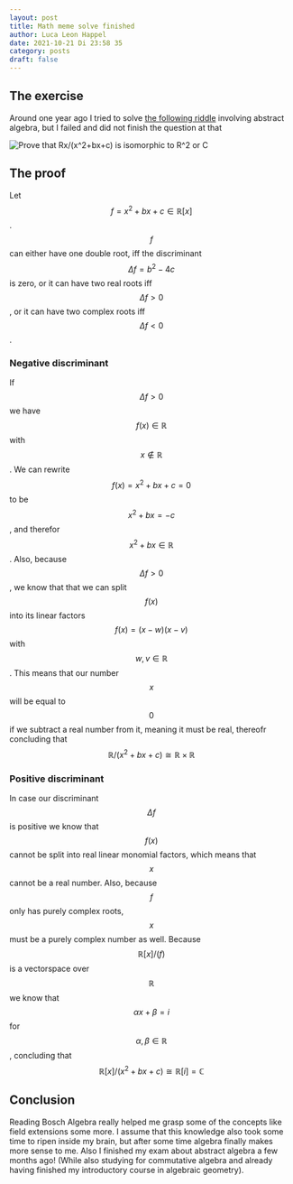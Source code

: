 ```yaml
---
layout: post
title: Math meme solve finished
author: Luca Leon Happel
date: 2021-10-21 Di 23:58 35
category: posts
draft: false
---
```


## The exercise

Around one year ago I tried to solve
[the following riddle](/posts/math_meme_proof) involving
abstract algebra, but I failed and did not finish the question at that

![Prove that Rx/(x^2+bx+c) is isomorphic to R^2 or C](https://i.imgur.com/5gUWnRL.png)

## The proof

Let $$f=x^2+bx+c\in\mathbb{R}[x]$$. 
$$f$$ can either have one double root, iff the discriminant
$$\Delta f=b^2-4c$$ is
zero, or it can have two real roots iff $$\Delta f>0$$, or it can have
two complex roots iff $$\Delta f<0$$.

### Negative discriminant

If $$\Delta f>0$$ we have $$f(x)\in\mathbb{R}$$ with $$x\not\in\mathbb{R}$$.
We can rewrite $$f(x)=x^2+bx+c=0$$ to be $$x^2+bx=-c$$, and therefor
$$x^2+bx\in\mathbb{R}$$.
Also, because $$\Delta f>0$$, we know that that we can split $$f(x)$$
into its linear factors $$f(x)=(x-w)(x-v)$$ with $$w,v\in\mathbb{R}$$.
This means that our number $$x$$ will be equal to $$0$$ if we subtract
a real number from it, meaning it must be real, thereofr concluding
that $$\mathbb{R}/(x^2+bx+c)\cong \mathbb{R}\times \mathbb{R}$$

### Positive discriminant

In case our discriminant $$\Delta f$$ is positive we know that
$$f(x)$$ cannot be split into real linear monomial factors, which
means that $$x$$ cannot be a real number.
Also, because $$f$$ only has purely complex roots, $$x$$ must be a
purely complex number as well.
Because $$\mathbb{R}[x]/(f)$$ is a vectorspace over $$\mathbb{R}$$
we know that $$\alpha x+\beta=i$$ for $$\alpha, \beta\in \mathbb{R}$$,
concluding that $$\mathbb{R}[x]/(x^2+bx+c) \cong \mathbb{R}[i]=\mathbb{C}$$

## Conclusion

Reading Bosch Algebra really helped me grasp some of the concepts like
field extensions some more. I assume that this knowledge also took
some time to ripen inside my brain, but after some time algebra
finally makes more sense to me. Also I finished my exam about abstract
algebra a few months ago! (While also studying for commutative algebra
and already having finished my introductory course in algebraic geometry).

